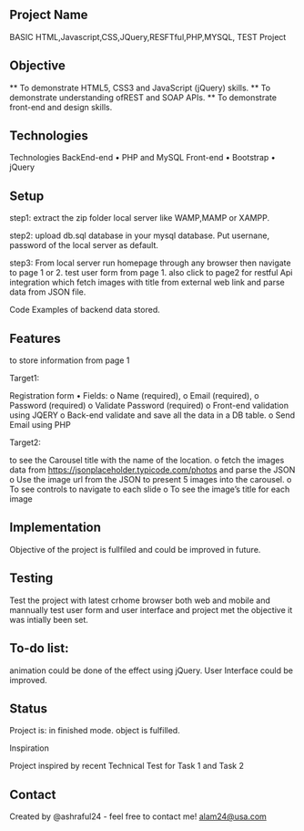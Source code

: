 ## Project Name
BASIC HTML,Javascript,CSS,JQuery,RESFTful,PHP,MYSQL, TEST Project

## Objective

** To demonstrate HTML5, CSS3 and JavaScript (jQuery) skills.
** To demonstrate understanding ofREST and SOAP APIs. 
** To demonstrate front-end and design skills.

## Technologies

Technologies 
BackEnd-end
•	PHP and MySQL
Front-end
•	Bootstrap 
•	jQuery

## Setup

step1:
extract the zip folder local server like WAMP,MAMP or XAMPP. 

step2:
upload db.sql database in your mysql database. Put usernane, password of the local server as default. 

step3:
From local server run homepage through any browser then navigate to page 1 or 2.
test user form from page 1. also click to page2 for restful Api integration which fetch images with title from external web link and parse data from JSON file.

Code Examples of backend data stored.

<?php
// database connection code
if(isset($_POST['name']))
{
// $con = mysqli_connect('localhost', 'database_user', 'database_password','database');
$con = mysqli_connect('localhost', 'root', '','db');

// get the post records

$txtName = $_POST['name'];
$txtEmail = $_POST['email'];
$pwd = $_POST['password'];


// database insert SQL code
$sql = "INSERT INTO `address` ( `name`, `email`, `password` ) VALUES ( '$txtName', '$txtEmail', '$pwd')";

// insert in database 
$rs = mysqli_query($con, $sql);
if($rs)
{
	echo "Contact Records Inserted and data sent to email address ";


}

else {
		echo "data can not be stored.";

	
}

$to = "$txtEmail";
$subject = "My subject";
$txt = "Hello world!";
$headers = "From: alam24web@gmail.com" . "\r\n";

$send=mail($to,$subject,$txt,$headers);

if ($send){
echo "emails sent successfully";
}
else
{
echo "email can not be sent from local server";	
	
}


}
else
{
	echo "Are you a genuine visitor?";
	
}
?>



## Features
to store information from page 1

Target1:

Registration form
•	Fields:
o	Name (required),
o	Email (required), 
o	Password (required)
o	Validate Password (required)
o	Front-end validation using JQERY 
o	Back-end validate and save all the data in a DB table.
o	Send Email using PHP

Target2: 

to see the Carousel title with the name of the location. 
o	fetch the images data from https://jsonplaceholder.typicode.com/photos and parse the JSON
o	Use the image url from the JSON to present 5 images into the carousel.
o	To see controls to navigate to each slide
o	To see the image’s title for each image

## Implementation

Objective of the project is fullfiled and could be improved in future.

## Testing

Test the project with latest crhome browser both web and mobile and mannually test user form and user interface and project met the objective it was intially been set.

## To-do list:

animation could be done of the effect using jQuery.
User Interface could be improved.


## Status
Project is: in finished mode. object is fulfilled.

Inspiration

Project inspired by recent Technical Test for Task 1  and Task 2

## Contact
Created by @ashraful24 - feel free to contact me!
alam24@usa.com
